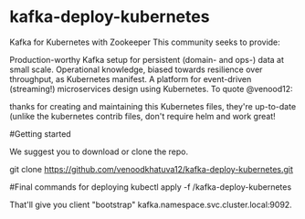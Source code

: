 # kafka-deploy-kubernetes
Kafka for Kubernetes with Zookeeper
This community seeks to provide:

Production-worthy Kafka setup for persistent (domain- and ops-) data at small scale.
Operational knowledge, biased towards resilience over throughput, as Kubernetes manifest.
A platform for event-driven (streaming!) microservices design using Kubernetes.
To quote @venood12:

thanks for creating and maintaining this Kubernetes files, they're up-to-date (unlike the kubernetes contrib files, don't require helm and work great!

#Getting started

We suggest you to download or clone the repo.
 
git clone https://github.com/venoodkhatuva12/kafka-deploy-kubernetes.git

#Final commands for deploying
kubectl apply -f /kafka-deploy-kubernetes

That'll give you client "bootstrap" kafka.namespace.svc.cluster.local:9092.
